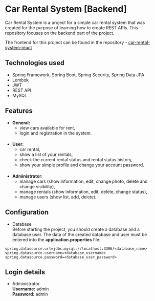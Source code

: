# Car Rental System [Backend]
Car Rental System is a project for a simple car rental system that was created for the purpose of learning how to create REST APIs. 
This repository focuses on the backend part of the project.

The frontend for this project can be found in the repository - [car-rental-system-react](https://github.com/Mr-Victor16/car-rental-system-react)

## Technologies used
+ Spring Framework, Spring Boot, Spring Security, Spring Data JPA
+ Lombok
+ JWT
+ REST API
+ MySQL

## Features
+ **General:**
  + view cars available for rent,
  + login and registration in the system.
####
+ **User:**
  + car rental,
  + show a list of your rentals,
  + check the current rental status and rental status history,
  + show your simple profile and change your account password.
####
+ **Administrator:**
  + manage cars (show information, edit, change photo, delete and change visibility),
  + manage rentals (show information, edit, delete, change status),
  + manage users (show list, add, delete).

## Configuration
+ Database  
Before starting the project, you should create a database and a database user. The data of the created database and user must be entered into the **application.properties** file:
```agsl
spring.datasource.url=jdbc:mysql://localhost:3306/<database_name>
spring.datasource.username=<database_username>
spring.datasource.password=<database_user_password>
```

## Login details
+ Administrator  
**Username:** admin  
**Password:** admin